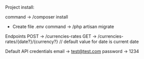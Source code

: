 Project install:

command -> /composer install
- Create file .env
command -> /php artisan migrate

Endpoints
POST -> /currencies-rates
GET -> /currencies-rates/{date?}/{currency?} // default value for date is current date

Default API credentials
email -> test@test.com
password -> 1234

